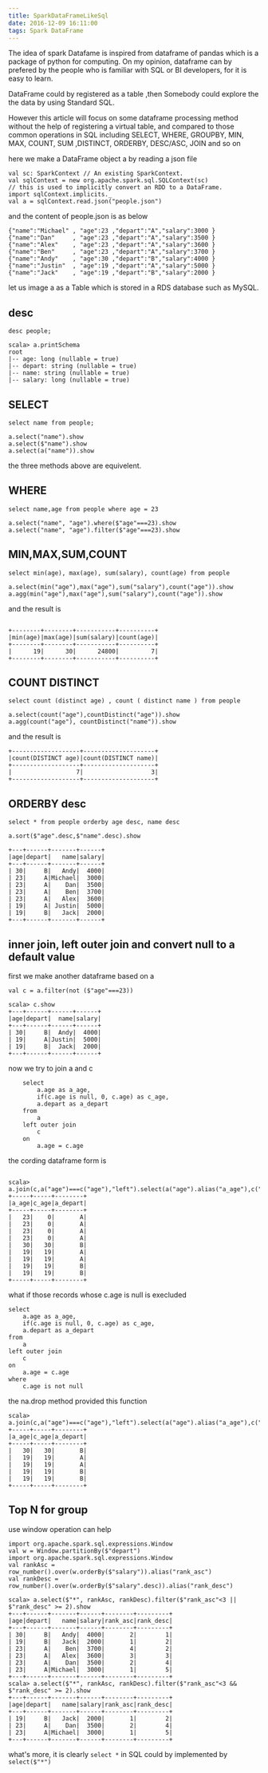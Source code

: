 ```yaml
---
title: SparkDataFrameLikeSql
date: 2016-12-09 16:11:00
tags: Spark DataFrame
---
```


The idea of spark Datafame is inspired from dataframe of pandas which is a package of python for computing. On my opinion, dataframe can by prefered by the people who is familiar with SQL or BI developers, for it is easy to learn.

DataFrame could by registered as a table ,then Somebody could explore the the data by using Standard SQL.

However this article will focus on  some dataframe processing method without the help of registering a virtual table, and compared to those common operations in SQL including  SELECT, WHERE, GROUPBY, MIN, MAX, COUNT, SUM ,DISTINCT, ORDERBY, DESC/ASC, JOIN and so on

here we make a DataFrame object a by reading a json file
```
val sc: SparkContext // An existing SparkContext.
val sqlContext = new org.apache.spark.sql.SQLContext(sc)
// this is used to implicitly convert an RDD to a DataFrame.
import sqlContext.implicits._
val a = sqlContext.read.json("people.json")
```
and the content of people.json is as below
```
{"name":"Michael" , "age":23 ,"depart":"A","salary":3000 }
{"name":"Dan"     , "age":23 ,"depart":"A","salary":3500 }
{"name":"Alex"    , "age":23 ,"depart":"A","salary":3600 }
{"name":"Ben"     , "age":23 ,"depart":"A","salary":3700 }
{"name":"Andy"    , "age":30 ,"depart":"B","salary":4000 }
{"name":"Justin"  , "age":19 ,"depart":"A","salary":5000 }
{"name":"Jack"    , "age":19 ,"depart":"B","salary":2000 }
```
let us image a as a Table which is stored in a RDS database such as MySQL.

## desc 

```
desc people;
```
```
scala> a.printSchema
root
|-- age: long (nullable = true)
|-- depart: string (nullable = true)
|-- name: string (nullable = true)
|-- salary: long (nullable = true)
```

## SELECT 
```
select name from people;
```

```
a.select("name").show
a.select($"name").show
a.select(a("name")).show
```
the three methods above are equivelent.

## WHERE
```
select name,age from people where age = 23
```
```
a.select("name", "age").where($"age"===23).show
a.select("name", "age").filter($"age"===23).show
```

## MIN,MAX,SUM,COUNT

```
select min(age), max(age), sum(salary), count(age) from people
```


```
a.select(min("age"),max("age"),sum("salary"),count("age")).show
a.agg(min("age"),max("age"),sum("salary"),count("age")).show
```
and the result is 
```

+--------+--------+-----------+----------+
|min(age)|max(age)|sum(salary)|count(age)|
+--------+--------+-----------+----------+
|      19|      30|      24800|         7|
+--------+--------+-----------+----------+

```

## COUNT DISTINCT

```
select count (distinct age) , count ( distinct name ) from people
```

```
a.select(count("age"),countDistinct("age")).show
a.agg(count("age"), countDistinct("name")).show
```
and the result is 
```
+-------------------+--------------------+
|count(DISTINCT age)|count(DISTINCT name)|
+-------------------+--------------------+
|                  7|                   3|
+-------------------+--------------------+
```


## ORDERBY desc
```
select * from people orderby age desc, name desc

```

```
a.sort($"age".desc,$"name".desc).show
```
```
+---+------+-------+------+
|age|depart|   name|salary|
+---+------+-------+------+
| 30|     B|   Andy|  4000|
| 23|     A|Michael|  3000|
| 23|     A|    Dan|  3500|
| 23|     A|    Ben|  3700|
| 23|     A|   Alex|  3600|
| 19|     A| Justin|  5000|
| 19|     B|   Jack|  2000|
+---+------+-------+------+
```


## inner join, left outer join and convert null to a default value 
first we make another dataframe based on a 
```
val c = a.filter(not ($"age"===23))

scala> c.show
+---+------+------+------+
|age|depart|  name|salary|
+---+------+------+------+
| 30|     B|  Andy|  4000|
| 19|     A|Justin|  5000|
| 19|     B|  Jack|  2000|
+---+------+------+------+

```
now we try to join a and c 

```
    select 
        a.age as a_age,
        if(c.age is null, 0, c.age) as c_age,
        a.depart as a_depart
    from 
        a
    left outer join
        c
    on 
        a.age = c.age
```
the cording dataframe form is 
```

scala> a.join(c,a("age")===c("age"),"left").select(a("age").alias("a_age"),c("age").alias("c_age"),a("depart").alias("a_depart")).na.fill(0,Seq("c_age")).show
+-----+-----+--------+
|a_age|c_age|a_depart|
+-----+-----+--------+
|   23|    0|       A|
|   23|    0|       A|
|   23|    0|       A|
|   23|    0|       A|
|   30|   30|       B|
|   19|   19|       A|
|   19|   19|       A|
|   19|   19|       B|
|   19|   19|       B|
+-----+-----+--------+

```
what if those records whose c.age is null is execluded 
```
select 
    a.age as a_age,
    if(c.age is null, 0, c.age) as c_age,
    a.depart as a_depart
from 
    a
left outer join
    c
on 
    a.age = c.age
where 
    c.age is not null
```
the na.drop method provided this function
```
scala> a.join(c,a("age")===c("age"),"left").select(a("age").alias("a_age"),c("age").alias("c_age"),a("depart").alias("a_depart")).na.drop.show
+-----+-----+--------+
|a_age|c_age|a_depart|
+-----+-----+--------+
|   30|   30|       B|
|   19|   19|       A|
|   19|   19|       A|
|   19|   19|       B|
|   19|   19|       B|
+-----+-----+--------+
```

## Top N for group 
use window operation can help 
```
import org.apache.spark.sql.expressions.Window
val w = Window.partitionBy($"depart")
import org.apache.spark.sql.expressions.Window
val rankAsc = row_number().over(w.orderBy($"salary")).alias("rank_asc")
val rankDesc = row_number().over(w.orderBy($"salary".desc)).alias("rank_desc")
```

```
scala> a.select($"*", rankAsc, rankDesc).filter($"rank_asc"<3 || $"rank_desc" >= 2).show
+---+------+-------+------+--------+---------+
|age|depart|   name|salary|rank_asc|rank_desc|
+---+------+-------+------+--------+---------+
| 30|     B|   Andy|  4000|       2|        1|
| 19|     B|   Jack|  2000|       1|        2|
| 23|     A|    Ben|  3700|       4|        2|
| 23|     A|   Alex|  3600|       3|        3|
| 23|     A|    Dan|  3500|       2|        4|
| 23|     A|Michael|  3000|       1|        5|
+---+------+-------+------+--------+---------+
scala> a.select($"*", rankAsc, rankDesc).filter($"rank_asc"<3 && $"rank_desc" >= 2).show
+---+------+-------+------+--------+---------+
|age|depart|   name|salary|rank_asc|rank_desc|
+---+------+-------+------+--------+---------+
| 19|     B|   Jack|  2000|       1|        2|
| 23|     A|    Dan|  3500|       2|        4|
| 23|     A|Michael|  3000|       1|        5|
+---+------+-------+------+--------+---------+
```
what's more, it is clearly ```select *``` in SQL could by implemented by ```select($"*")```
